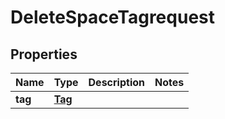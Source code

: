 

# DeleteSpaceTagrequest


## Properties

| Name | Type | Description | Notes |
|------------ | ------------- | ------------- | -------------|
|**tag** | [**Tag**](Tag.md) |  |  |



